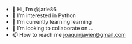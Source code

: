 - 👋 Hi, I’m @jarle86
- 👀 I’m interested in Python
- 🌱 I’m currently learning learning
- 💞️ I’m looking to collaborate on ...
- 📫 How to reach me joaquinjavier@gmail.com

<!---
jarle86/jarle86 is a ✨ special ✨ repository because its `README.md` (this file) appears on your GitHub profile.
You can click the Preview link to take a look at your changes.
--->

